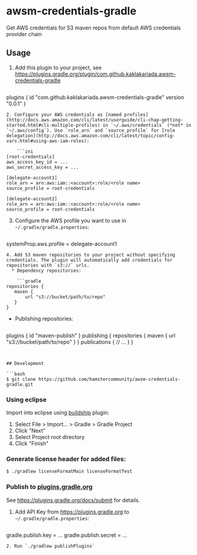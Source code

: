 # awsm-credentials-gradle
Get AWS credentials for S3 maven repos from default AWS credentials provider chain

## Usage

1. Add this plugin to your project, see https://plugins.gradle.org/plugin/com.github.kaklakariada.awsm-credentials-gradle

    ```gradle
plugins {
  id "com.github.kaklakariada.awsm-credentials-gradle" version "0.0.1"
}
```
2. Configure your AWS credentials as [named profiles](http://docs.aws.amazon.com/cli/latest/userguide/cli-chap-getting-started.html#cli-multiple-profiles) in `~/.aws/credentials` (*not* in `~/.aws/config`). Use `role_arn` and `source_profile` for [role delegation](http://docs.aws.amazon.com/cli/latest/topic/config-vars.html#using-aws-iam-roles):

    ```ini
[root-credentials]
aws_access_key_id = ...
aws_secret_access_key = ...

[delegate-account1]
role_arn = arn:aws:iam::<account>:role/<role name>
source_profile = root-credentials

[delegate-account2]
role_arn = arn:aws:iam::<account>:role/<role name>
source_profile = root-credentials
```
3. Configure the AWS profile you want to use in `~/.gradle/gradle.properties`:

    ```properties
systemProp.aws.profile = delegate-account1
```
4. Add S3 maven repositories to your project without specifying credentials. The plugin will automatically add credentials for repositories with `s3://` urls.
  * Dependency repositories:

    ```gradle
repositories {
   maven {
       url "s3://bucket/path/to/repo"
   }
}
```
  * Publishing repositories:

    ```gradle
plugins {
    id "maven-publish"
}
publishing {
    repositories {
        maven {
            url "s3://bucket/path/to/repo"
        }
    }
    publications {
        // ...
    }
}
```


## Development

```bash
$ git clone https://github.com/hamstercommunity/awsm-credentials-gradle.git
```

### Using eclipse

Import into eclipse using [buildship](https://projects.eclipse.org/projects/tools.buildship) plugin:

1. Select File > Import... > Gradle > Gradle Project
2. Click "Next"
3. Select Project root directory
4. Click "Finish"

### Generate license header for added files:

```bash
$ ./gradlew licenseFormatMain licenseFormatTest
```

### Publish to [plugins.gradle.org](https://plugins.gradle.org)

See https://plugins.gradle.org/docs/submit for details.

1. Add API Key from https://plugins.gradle.org to `~/.gradle/gradle.properties`:

    ```
gradle.publish.key = ...
gradle.publish.secret = ...
```
2. Run `./gradlew publishPlugins`
